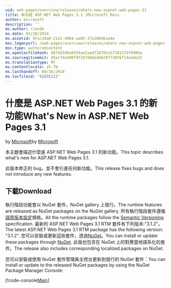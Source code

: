 ```yaml
---
uid: web-pages/overview/releases/whats-new-aspnet-web-pages-31
title: 新功能 ASP.NET Web Pages 3.1 |Microsoft Docs
author: microsoft
description: ''
ms.author: riande
ms.date: 01/20/2014
ms.assetid: 97ac3da0-2141-4904-aa05-27e280db1e4e
msc.legacyurl: /web-pages/overview/releases/whats-new-aspnet-web-pages-31
msc.type: authoredcontent
ms.openlocfilehash: 68fd2596e0354ae2aad728782cb7101375f890ba
ms.sourcegitcommit: 45ac74e400f9f2b7dbded66297730f6f14a4eb25
ms.translationtype: MT
ms.contentlocale: zh-TW
ms.lasthandoff: 08/16/2018
ms.locfileid: "41835112"
---
```

<a name="whats-new-in-aspnet-web-pages-31"></a><span data-ttu-id="7d756-102">什麼是 ASP.NET Web Pages 3.1 的新功能</span><span class="sxs-lookup"><span data-stu-id="7d756-102">What's New in ASP.NET Web Pages 3.1</span></span>
====================
<span data-ttu-id="7d756-103">by [Microsoft](https://github.com/microsoft)</span><span class="sxs-lookup"><span data-stu-id="7d756-103">by [Microsoft](https://github.com/microsoft)</span></span>

<span data-ttu-id="7d756-104">本主題會描述什麼是 ASP.NET Web Pages 3.1 的新功能。</span><span class="sxs-lookup"><span data-stu-id="7d756-104">This topic describes what's new for ASP.NET Web Pages 3.1.</span></span>

<span data-ttu-id="7d756-105">此版本修正的 bug，並不會引進任何新功能。</span><span class="sxs-lookup"><span data-stu-id="7d756-105">This release fixes bugs and does not introduce any new features.</span></span>

<a id="download"></a>
## <a name="download"></a><span data-ttu-id="7d756-106">下載</span><span class="sxs-lookup"><span data-stu-id="7d756-106">Download</span></span>

<span data-ttu-id="7d756-107">執行階段功能會以 NuGet 套件，NuGet gallery 上發行。</span><span class="sxs-lookup"><span data-stu-id="7d756-107">The runtime features are released as NuGet packages on the NuGet gallery.</span></span> <span data-ttu-id="7d756-108">所有執行階段套件遵循[語意版本設定](http://semver.org/)規格。</span><span class="sxs-lookup"><span data-stu-id="7d756-108">All the runtime packages follow the [Semantic Versioning](http://semver.org/) specification.</span></span> <span data-ttu-id="7d756-109">最新的 ASP.NET Web Pages 3.1 RTM 套件有下列版本:"3.1.2"。</span><span class="sxs-lookup"><span data-stu-id="7d756-109">The latest ASP.NET Web Pages 3.1 RTM package has the following version: "3.1.2".</span></span> <span data-ttu-id="7d756-110">您可以安裝或更新這些套件，透過[NuGet](http://www.nuget.org/packages/Microsoft.AspNet.WebPages/)。</span><span class="sxs-lookup"><span data-stu-id="7d756-110">You can install or update these packages through [NuGet](http://www.nuget.org/packages/Microsoft.AspNet.WebPages/).</span></span> <span data-ttu-id="7d756-111">此版也包含在 NuGet 上的對應當地語系化的套件。</span><span class="sxs-lookup"><span data-stu-id="7d756-111">The release also includes corresponding localized packages on NuGet.</span></span>

<span data-ttu-id="7d756-112">您可以安裝或使用 NuGet 套件管理員主控台更新到發行的 NuGet 套件：</span><span class="sxs-lookup"><span data-stu-id="7d756-112">You can install or update to the released NuGet packages by using the NuGet Package Manager Console:</span></span>

[!code-console[Main](whats-new-aspnet-web-pages-31/samples/sample1.cmd)]

